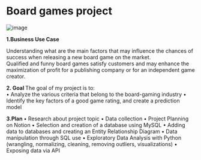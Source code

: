 # Board games project


![image](https://github.com/user-attachments/assets/07c726bc-5713-4703-8d34-6cae5fc94827)


<b> 1.Business Use Case </b>

  Understanding what are the main factors that may influence the chances of success when releasing a new board game on the market. <br>
  Qualified and funny board games satisfy customers and may enhance the maximization of profit for a publishing company or for an independent game creator.


<b> 2. Goal </b>
The goal of my project is to:<br>
• Analyze the various criteria that belong to the board-gaming industry
• Identify the key factors of a good game rating, and create a prediction model


<b> 3.Plan </b>
• Research about project topic
• Data collection
• Project Planning on Notion
• Selection and creation of a database using MySQL
• Adding data to databases and creating an Entity Relationship Diagram
• Data manipulation through SQL use
• Exploratory Data Analysis with Python (wrangling, normalizing, cleaning, removing outliers, visualizations)
• Exposing data via API
